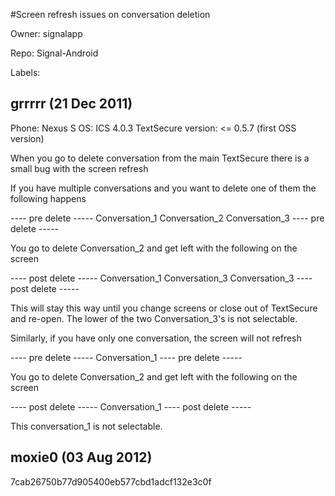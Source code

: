 #Screen refresh issues on conversation deletion

Owner: signalapp

Repo: Signal-Android

Labels: 

## grrrrr (21 Dec 2011)

Phone: Nexus S
OS: ICS 4.0.3
TextSecure version: <= 0.5.7 (first OSS version)

When you go to delete conversation from the main TextSecure there is a small bug with the screen refresh

If you have multiple conversations and you want to delete one of them the following happens

---- pre delete -----
Conversation_1
Conversation_2
Conversation_3
---- pre delete -----

You go to delete Conversation_2 and get left with the following on the screen

---- post delete -----
Conversation_1
Conversation_3
Conversation_3
---- post delete -----

This will stay this way until you change screens or close out of TextSecure and re-open.  The lower of the two Conversation_3's is not selectable.

Similarly, if you have only one conversation, the screen will not refresh 

---- pre delete -----
Conversation_1
---- pre delete -----

You go to delete Conversation_2 and get left with the following on the screen

---- post delete -----
Conversation_1
---- post delete -----

This conversation_1 is not selectable.


## moxie0 (03 Aug 2012)

7cab26750b77d905400eb577cbd1adcf132e3c0f


